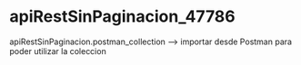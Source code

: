 # apiRestSinPaginacion_47786

apiRestSinPaginacion.postman_collection --> importar desde Postman para poder utilizar la coleccion
